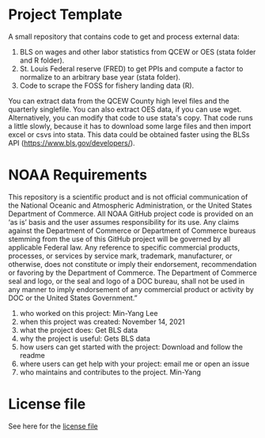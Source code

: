 # Project Template

A small repository that contains code to get and process external data: 
1.  BLS on wages and other labor statistics from QCEW or OES (stata folder and R folder).
2.  St. Louis Federal reserve (FRED) to get PPIs and compute a factor to normalize to an arbitrary base year (stata folder). 
3.  Code to scrape the FOSS for fishery landing data (R).
  

You can extract data from the QCEW County high level files and the quarterly singlefile. You can also extract OES data, if you can use wget. Alternatively, you can modify that code to use stata's copy. That code runs a little slowly, because it has to download some large files and then import excel or csvs into stata. This data could be obtained faster using the BLSs API (https://www.bls.gov/developers/). 


# NOAA Requirements
This repository is a scientific product and is not official communication of the National Oceanic and Atmospheric Administration, or the United States Department of Commerce. All NOAA GitHub project code is provided on an ‘as is’ basis and the user assumes responsibility for its use. Any claims against the Department of Commerce or Department of Commerce bureaus stemming from the use of this GitHub project will be governed by all applicable Federal law. Any reference to specific commercial products, processes, or services by service mark, trademark, manufacturer, or otherwise, does not constitute or imply their endorsement, recommendation or favoring by the Department of Commerce. The Department of Commerce seal and logo, or the seal and logo of a DOC bureau, shall not be used in any manner to imply endorsement of any commercial product or activity by DOC or the United States Government.”


1. who worked on this project:  Min-Yang Lee
1. when this project was created: November 14, 2021 
1. what the project does: Get BLS data 
1. why the project is useful:  Gets BLS data 
1. how users can get started with the project: Download and follow the readme
1. where users can get help with your project:  email me or open an issue
1. who maintains and contributes to the project. Min-Yang

# License file
See here for the [license file](License.txt)
